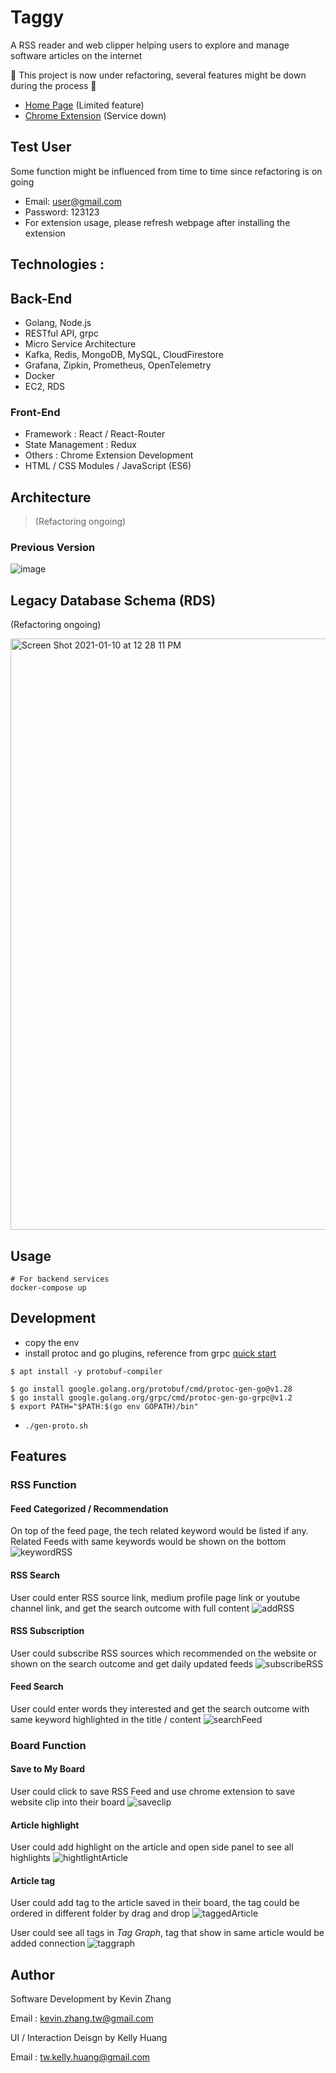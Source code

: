 # Taggy

A RSS reader and web clipper helping users to explore and manage software articles on the internet

🚧 This project is now under refactoring, several features might be down during the process 🚧
- [Home Page](https://knowledge-base-tw.web.app/signin) (Limited feature)
- [Chrome Extension](https://chrome.google.com/webstore/detail/taggy/djgfbkpjhnmnafpmngdfiaoidmfoolcj?hl=zh-TW) (Service down)

## Test User

Some function might be influenced from time to time since refactoring is on going

- Email: user@gmail.com
- Password: 123123
- For extension usage, please refresh webpage after installing the extension

## Technologies :

## Back-End
- Golang, Node.js
- RESTful API, grpc
- Micro Service Architecture
- Kafka, Redis, MongoDB, MySQL, CloudFirestore
- Grafana, Zipkin, Prometheus, OpenTelemetry
- Docker
- EC2, RDS

### Front-End

- Framework : React / React-Router
- State Management : Redux
- Others : Chrome Extension Development
- HTML / CSS Modules / JavaScript (ES6)

## Architecture

> (Refactoring ongoing)

### Previous Version

![image](https://user-images.githubusercontent.com/38662781/104088757-fea05780-52a3-11eb-9cc2-ae7eedba8820.jpg)

## Legacy Database Schema (RDS)

(Refactoring ongoing)

<img width="946" alt="Screen Shot 2021-01-10 at 12 28 11 PM" src="https://user-images.githubusercontent.com/38662781/104114431-58a22b00-533f-11eb-960e-0a55eca7393e.png">


## Usage
```shell
# For backend services
docker-compose up
```

## Development
- copy the env
- install protoc and go plugins, reference from grpc [quick start](https://grpc.io/docs/languages/go/quickstart/) 
```shell
$ apt install -y protobuf-compiler

$ go install google.golang.org/protobuf/cmd/protoc-gen-go@v1.28
$ go install google.golang.org/grpc/cmd/protoc-gen-go-grpc@v1.2
$ export PATH="$PATH:$(go env GOPATH)/bin"
```
- `./gen-proto.sh`

## Features

### RSS Function

#### Feed Categorized / Recommendation

On top of the feed page, the tech related keyword would be listed if any. Related Feeds with same keywords would be shown on the bottom
![keywordRSS](https://user-images.githubusercontent.com/38662781/104113716-1ecd2680-5337-11eb-86f6-97857b809dcc.gif)

#### RSS Search

User could enter RSS source link, medium profile page link or youtube channel link, and get the search outcome with full content
![addRSS](https://user-images.githubusercontent.com/38662781/104092909-138be380-52c2-11eb-8f87-824c97ceeddd.gif)

#### RSS Subscription

User could subscribe RSS sources which recommended on the website or shown on the search outcome and get daily updated feeds
![subscribeRSS](https://user-images.githubusercontent.com/38662781/104113804-35c04880-5338-11eb-83a3-7350b8d85f87.gif)

#### Feed Search

User could enter words they interested and get the search outcome with same keyword highlighted in the title / content
![searchFeed](https://user-images.githubusercontent.com/38662781/104113867-e890a680-5338-11eb-94b2-0d68d089fa62.gif)

### Board Function

#### Save to My Board

User could click to save RSS Feed and use chrome extension to save website clip into their board
![saveclip](https://user-images.githubusercontent.com/38662781/104114036-d31c7c00-533a-11eb-805d-1ea95574738b.gif)

#### Article highlight

User could add highlight on the article and open side panel to see all highlights
![hightlightArticle](https://user-images.githubusercontent.com/38662781/104114327-5095bb80-533e-11eb-9bc0-7f21becbf63c.gif)

#### Article tag

User could add tag to the article saved in their board, the tag could be ordered in different folder by drag and drop
![taggedArticle](https://user-images.githubusercontent.com/38662781/104114292-b897d200-533d-11eb-915e-b6c95ed784ba.gif)

User could see all tags in _Tag Graph_, tag that show in same article would be added connection
![taggraph](https://user-images.githubusercontent.com/38662781/104114372-a23e4600-533e-11eb-9dc5-e61d0d95f92c.gif)

## Author

Software Development by Kevin Zhang

Email : [kevin.zhang.tw@gmail.com](mailto:kevin.zhang.tw@gmail.com)

UI / Interaction Deisgn by Kelly Huang

Email : [tw.kelly.huang@gmail.com](mailto:tw.kelly.huang@gmail.com)
